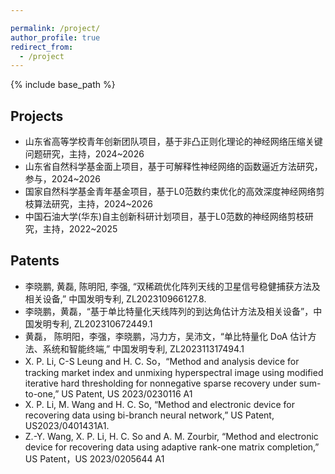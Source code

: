 ```yaml
---

permalink: /project/
author_profile: true
redirect_from:
  - /project
---
```


{% include base_path %}

<!--
Experiences
----------
* Assistant Professor: May. 2023 - Present   
  College of Electronics and Information Engineering, Shenzhen University, Shenzhen, China
* Postdoctoral Fellow: Nov. 2022 - May 2023  
  Department of Electrical Engineering, City University of Hong Kong, Hong Kong, China  
  Supervisor:  Prof. SO, Hing Cheung (IEEE Fellow)
* Ph.D degree: Sep. 2019 - Nov. 2022    
  Department of Electrical Engineering, City University of Hong Kong, Hong Kong, China  
  Supervisor: Prof. SO, Hing Cheung (IEEE Fellow)
* Research Assistant: Sep. 2018 -- Aug. 2019  
  College of Electronics and Information Engineering, Shenzhen University, Shenzhen, China  
  Supervisor: Prof. HUANG, Lei (IET Fellow, Distinguished Young Scholar)
* M.S degree with distinction: Sep. 2017 - Oct. 2018   
  Department of Electrical Engineering, City University of Hong Kong, Hong Kong, China    
  Supervisor: Prof. SO, Hing Cheung (IEEE Fellow)
* B.E degree as an outstanding graduate: Sep. 2011 - Jul. 2015    
  College of Information Engineering, Yanshan University, Qinhuangdao, China
-->


Projects
----------
* 山东省高等学校青年创新团队项目，基于非凸正则化理论的神经网络压缩关键问题研究，主持，2024~2026
* 山东省自然科学基金面上项目，基于可解释性神经网络的函数逼近方法研究，参与，2024~2026
* 国家自然科学基金青年基金项目，基于L0范数约束优化的高效深度神经网络剪枝算法研究，主持，2024~2026
* 中国石油大学(华东)自主创新科研计划项目，基于L0范数的神经网络剪枝研究，主持，2022~2025



  
Patents
----------
* 李晓鹏, 黄磊, 陈明阳, 李强, “双稀疏优化阵列天线的卫星信号稳健捕获方法及相关设备,” 中国发明专利, ZL202310966127.8.
* 李晓鹏，黄磊，“基于单比特量化天线阵列的到达角估计方法及相关设备”，中国发明专利, ZL202310672449.1
* 黄磊， 陈明阳，李强，李晓鹏，冯力方，吴沛文，“单比特量化 DoA 估计方法、系统和智能终端,” 中国发明专利, ZL202311317494.1
* X. P. Li, C-S Leung and H. C. So，“Method and analysis device for tracking market index and unmixing hyperspectral image using modified iterative hard thresholding for nonnegative sparse recovery under sum-to-one,” US Patent, US 2023/0230116 A1
* X. P. Li, M. Wang and H. C. So, “Method and electronic device for recovering data using bi-branch neural network,” US Patent, US2023/0401431A1.
* Z.-Y. Wang, X. P. Li, H. C. So and A. M. Zourbir, “Method and electronic device for recovering data using adaptive rank-one matrix completion,” US Patent，US 2023/0205644 A1


<!--
Awards and Honors
----------
* Research Tuition Scholarship, City University of Hong Kong, 2022 - 2023
* Outstanding Academic Performance Award, City University of Hong Kong, 2021 - 2022
* Research Tuition Scholarship, City University of Hong Kong, 2021 - 2022
* Outstanding Academic Performance Award, City University of Hong Kong, 2020 - 2021
* Research Tuition Scholarship, City University of Hong Kong, 2020 - 2021
* Ph.D. Research Scholarship, City University of Hong Kong, 2019 - 2023
* Graduate with Distinction, City University of Hong Kong, 2018
* Outstanding Undergraduate, Yanshan University, 2015



Invited Talks:
---------
* Invited Speaker: "An Interpretable Bi-Branch Neural Network for Matrix Completion", hosted by Prof. Nikolaos D. Sidiropoulos (IEEE Fellow),  Department of Electrical and Computer Engineering, University of Virginia, Virginia, USA, 11 Feb. 2022.


Professional Service:
---------
1) Journal/Conference Reviewer:  
* IEEE Transactions on Signal Processing
* IEEE Transactions on Image Processing
* IEEE Transactions on Communications
* IEEE Transactions on Vehicular Technology
* IEEE Journal of Selected Topics in Signal Processing
* IEEE Signal Processing Letters
* Signal Processing
* Digital Signal Processing
* IET Signal Processing
* etc.
  -->


